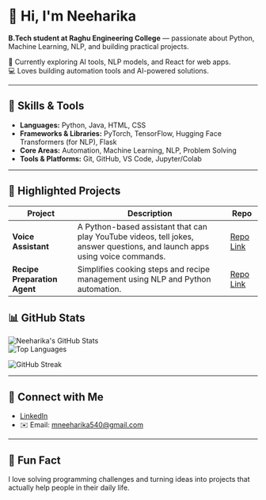 # 👋 Hi, I'm Neeharika

**B.Tech student at Raghu Engineering College** — passionate about Python, Machine Learning, NLP, and building practical projects.

🌱 Currently exploring AI tools, NLP models, and React for web apps.  
💻 Loves building automation tools and AI-powered solutions.

---

## 🔧 Skills & Tools

- **Languages:** Python, Java, HTML, CSS  
- **Frameworks & Libraries:** PyTorch, TensorFlow, Hugging Face Transformers (for NLP), Flask  
- **Core Areas:** Automation, Machine Learning, NLP, Problem Solving  
- **Tools & Platforms:** Git, GitHub, VS Code, Jupyter/Colab  

---

## 📌 Highlighted Projects

| Project | Description | Repo |
|---------|-------------|------|
| **Voice Assistant** | A Python-based assistant that can play YouTube videos, tell jokes, answer questions, and launch apps using voice commands. | [Repo Link](https://github.com/mneeharika540/voice-assistant) |
| **Recipe Preparation Agent** | Simplifies cooking steps and recipe management using NLP and Python automation. | [Repo Link](https://github.com/mneeharika540/recipe-preparation-agent) |



## 📊 GitHub Stats

![Neeharika's GitHub Stats](https://github-readme-stats.vercel.app/api?username=mneeharika540&show_icons=true&theme=radical)  
![Top Languages](https://github-readme-stats.vercel.app/api/top-langs/?username=mneeharika540&layout=compact&theme=radical)  

![GitHub Streak](https://github-readme-streak-stats.herokuapp.com/?user=mneeharika540&theme=radical)

---

## 🔗 Connect with Me

- [LinkedIn](https://www.linkedin.com/in/neeharika-m-899433334)  
- ✉️ Email: mneeharika540@gmail.com  

---

## 🌟 Fun Fact

I love solving programming challenges and turning ideas into projects that actually help people in their daily life.  


